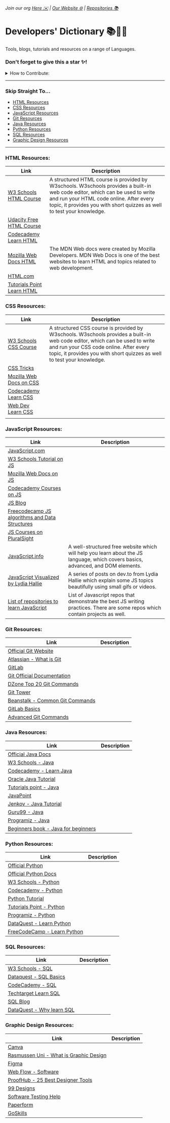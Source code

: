 ###### Join our org [Here ✉️](https://github.com/App-Choreography/Get-An-Invite/issues/new?assignees=CodingSpecies&labels=Organisation+Invite%21+%F0%9F%93%A8&template=please-can-i-join-this-organisation------.md&title=Please+Can+I+Join+This+Organisation%3F+%F0%9F%A5%BA%F0%9F%99%8F") | [Our Website 🌐](https://app-choreography.github.io/) | [Repositories 📚](https://github.com/orgs/App-Choreography/repositories)

# Developers' Dictionary 📚🔎🌐
Tools, blogs, tutorials and resources on a range of Languages.

### Don't forget to give this a star ✨!

<details close>
<summary>How to Contribute:</summary>
<br>
Each time you contribute and add a resource to our lists, we will add your name here : <a href="https://github.com/App-Choreography/Dev-Dictionary/issues/1">Contributor Tally </a>, where you we can who has added the most resources.

Simply star this repo ✨, fork it to your user area, and add a resource in the correct section, in the correct format ✅.

Then open a pull request and wait for an App-Choreographer to merge and add you to the tally!
</details>

---

### Skip Straight To...
 - [HTML Resources](#html-resources)
 - [CSS Resources](#css-resources)
 - [JavaScript Resources](#javascript-resources)
 - [Git Resources](#git-resources)
 - [Java Resources](#java-resources)
 - [Python Resources](#python-resources)
 - [SQL Resources](#sql-resources)
 - [Graphic Design Resources](#graphic-design-resources)
  

---

### HTML Resources:

| Link                                                                                                                                                                                                                                                                                | Description |
| ----------------------------------------------------------------------------------------------------------------------------------------------------------------------------------------------------------------------------------------------------------------------------------- | ----------- |
| [W3 Schools HTML Course](https://www.w3schools.com/html/)                                                                                                                                                                                                                           |A structured HTML course is provided by W3schools. W3schools provides a built-in web code editor, which can be used to write and run your HTML code online. After every topic, it provides you with short quizzes as well to test your knowledge.|
| [Udacity Free HTML Course](https://www.udacity.com/course/intro-to-html-and-css--ud001?irclickid=Sc5UJO1iPxyNTO%3AxIyRKFQoZUkDXx6XZn0qpxQ0&irgwc=1&utm_source=affiliate&utm_medium=&aff=221109&utm_term=&utm_campaign=hawk_trdpro-gb-1480073924778635000_&utm_content=&adid=786224) |             |
| [Codecademy Learn HTML](https://www.codecademy.com/learn/learn-html)                                                                                                                                                                                                                |             |
| [Mozilla Web Docs HTML](https://developer.mozilla.org/en-US/docs/Web/HTML)                                                                                                                                                                                                          |The MDN Web docs were created by Mozilla Developers. MDN Web Docs is one of the best websites to learn HTML and topics related to web development.|
| [HTML.com](https://html.com/)                                                                                                                                                                                                                                                       |             |
| [Tutorials Point Learn HTML](https://www.tutorialspoint.com/html/index.htm)                                                                                                                                                                                                         |             |

### CSS Resources:

| Link                                                                        | Description |
| --------------------------------------------------------------------------- | ----------- |
| [W3 Schools CSS Course](https://www.w3schools.com/css/)                     |  A structured CSS course is provided by W3schools. W3schools provides a built-in web code editor, which can be used to write and run your CSS code online. After every topic, it provides you with short quizzes as well to test your knowledge.|
| [CSS Tricks](https://css-tricks.com/)                                       |             |
| [Mozilla Web Docs on CSS](https://developer.mozilla.org/en-US/docs/Web/CSS) |             |
| [Codecademy Learn CSS](https://www.codecademy.com/learn/learn-css)          |             |
| [Web Dev Learn CSS](https://web.dev/learn/css/)                             |             |
|                                                                             |

### JavaScript Resources:

| Link                                                                                                                            | Description |
| ------------------------------------------------------------------------------------------------------------------------------- | ----------- |
| [JavaScript.com](https://www.javascript.com/)                                                                                   |             |
| [W3 Schools Tutorial on JS](https://www.w3schools.com/js/)                                                                      |             |
| [Mozilla Web Docs on JS](https://developer.mozilla.org/en-US/docs/Web/JavaScript)                                               |             |
| [Codecademy Courses on JS](https://www.codecademy.com/catalog/language/javascript)                                              |             |
| [JS Blog](https://skillcrush.com/blog/javascript/)                                                                              |             |
| [Freecodecamp JS algorithms and Data Structures](https://www.freecodecamp.org/learn/javascript-algorithms-and-data-structures/) |             |
| [JS Courses on PluralSight](https://www.pluralsight.com/paths/javascript-core-language)                                         |             |
| [JavaScript.info](https://javascript.info)|A well-structured free website which will help you learn about the JS language, which covers basics, advanced, and DOM elements.|
| [JavaScript Visualized by Lydia Hallie](https://dev.to/lydiahallie/javascript-visualized-event-loop-3dif)|A series of posts on dev.to from Lydia Hallie which explain some JS topics beautifully using small gifs or videos.|
| [List of repositories to learn JavaScript](https://devdojo.com/arpit/github-repos-to-become-better-javascript-developer)|List of Javascript repos that demonstrate the best JS writing practices. There are some repos which contain projects as well.|

### Git Resources:

| Link                                                                                                       | Description |
| ---------------------------------------------------------------------------------------------------------- | ----------- |
| [Official Git Website](https://git-scm.com/)                                                               |             |
| [Atlassian - What is Git](https://www.atlassian.com/git/tutorials/what-is-git)                             |             |
| [GitLab](https://about.gitlab.com/)                                                                        |             |
| [Git Official Documentation](https://git-scm.com/docs/git)                                                 |             |
| [DZone Top 20 Git Commands](https://dzone.com/articles/top-20-git-commands-with-examples)                  |             |
| [Git Tower](https://www.git-tower.com/learn/git/commands)                                                  |             |
| [Beanstalk - Common Git Commands](http://guides.beanstalkapp.com/version-control/common-git-commands.html) |             |
| [GitLab Basics](https://docs.gitlab.com/ee/gitlab-basics/start-using-git.html)                             |             |
| [Advanced Git Commands](https://blog.webdevsimplified.com/2021-10/advanced-git-commands/)                  |             |

### Java Resources:

| Link                                                                                                        | Description |
| ----------------------------------------------------------------------------------------------------------- | ----------- |
| [Official Java Docs](https://www.java.com/en/)                                                              |             |
| [W3 Schools - Java](https://www.w3schools.com/java/java_intro.asp)                                          |             |
| [Codecademy - Learn Java](https://www.codecademy.com/learn/learn-java)                                      |             |
| [Oracle Java Tutorial](https://docs.oracle.com/javase/tutorial/)                                            |             |
| [Tutorials point - Java](https://www.tutorialspoint.com/java/index.htm)                                     |             |
| [JavaPoint](https://www.javatpoint.com/java-tutorial)                                                       |             |
| [Jenkov - Java Tutorial](https://jenkov.com/tutorials/java/index.html)                                      |             |
| [Guru99 - Java](https://www.guru99.com/java-tutorial.html)                                                  |             |
| [Programiz - Java](https://www.programiz.com/java-programming)                                              |             |
| [Beginners book - Java for beginners](https://beginnersbook.com/java-tutorial-for-beginners-with-examples/) |             |

### Python Resources:

| Link                                                                                                                                     | Description |
| ---------------------------------------------------------------------------------------------------------------------------------------- | ----------- |
| [Official Python](https://www.python.org/)                                                                                               |             |
| [Official Python Docs](https://docs.python.org/3/tutorial/)                                                                              |             |
| [W3 Schools - Python](https://www.w3schools.com/python/)                                                                                 |             |
| [Codecademy - Python](https://www.codecademy.com/catalog/language/python)                                                                |             |
| [Python Tutorial](https://www.pythontutorial.net/)                                                                                       |             |
| [Tutorials Point - Python](https://www.tutorialspoint.com/python/index.htm)                                                              |             |
| [Programiz - Python](https://www.programiz.com/python-programming)                                                                       |             |
| [DataQuest - Learn Python](https://www.dataquest.io/blog/learn-python-the-right-way/)                                                    |             |
| [FreeCodeCamp - Learn Python](https://www.freecodecamp.org/news/the-best-way-to-learn-python-python-programming-tutorial-for-beginners/) |             |

### SQL Resources:

| Link                                                                                   | Description |
| -------------------------------------------------------------------------------------- | ----------- |
| [W3 Schools - SQL](https://www.w3schools.com/sql/)                                     |             |
| [Dataquest - SQL Basics](https://www.dataquest.io/blog/sql-basics/)                    |             |
| [CodeCademy  - SQL](https://www.codecademy.com/learn/learn-sql)                        |             |
| [Techtarget Learn SQL](https://www.techtarget.com/searchdatamanagement/definition/SQL) |             |
| [SQL Blog](https://blog.hubspot.com/marketing/sql-tutorial-introduction)               |             |
| [DataQuest - Why learn SQL](https://www.dataquest.io/blog/why-learn-sql/)              |             |

### Graphic Design Resources:

| Link                                                                                                                                                                                                                                               | Description |
| -------------------------------------------------------------------------------------------------------------------------------------------------------------------------------------------------------------------------------------------------- | ----------- |
| [Canva](https://www.canva.com/)                                                                                                                                                                                                                    |             |
| [Rasmussen Uni - What is Graphic Design](https://www.rasmussen.edu/degrees/design/blog/what-is-graphic-design/)                                                                                                                                    |             |
| [Figma](https://www.figma.com/design/?utm_source=google&utm_medium=cpc&utm_campaign=18469813137&utm_term=design%20tool&utm_content=625154624562&gclid=CjwKCAjw2OiaBhBSEiwAh2ZSP7Fz8pPhXPFdzjWFH0m7vY8D7Fwq8sVMyNmnWygx8jwwjhAK96P8yBoCF9MQAvD_BwE) |             |
| [Web Flow - Software](https://webflow.com/blog/graphic-design-software)                                                                                                                                                                            |             |
| [ProofHub - 25 Best Designer Tools ](https://www.proofhub.com/articles/designer-tools)                                                                                                                                                             |             |
| [99 Designs](https://99designs.co.uk/blog/design-resources/best-tools-for-graphic-designers/)                                                                                                                                                      |             |
| [Software Testing Help](https://www.softwaretestinghelp.com/graphic-design-software-tools/)                                                                                                                                                        |             |
| [Paperform](https://paperform.co/blog/graphic-design-tools/)                                                                                                                                                                                       |             |
| [GoSkills](https://www.goskills.com/Design/Resources/Graphic-design-tools)                                                                                                                                                                         |             |
